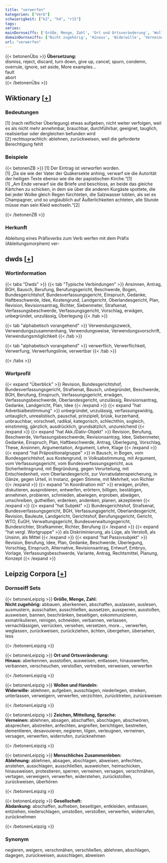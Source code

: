 ```yaml
---
title: "verwerfen"
kategorien: ["Verb"]
schwierigkeit: ["k2", "h4", "r15"]
tags:
series:
mainDornseiffs: ['Größe, Menge, Zahl', 'Ort und Ortsveränderung', 'Wollen und Handeln', 'Zeichen, Mitteilung, Sprache', 'Menschliches Zusammenleben', 'Gesellschaft']
domainDornseiffs: ['Nicht zugehörig', 'Hinaus', 'Widerwille', 'Verneinen', 'Ablehnung', 'Abdankung']
url: "verwerfen"
---
```


{{< betonenÜbs >}}
**Übersetzung:**  
dismiss, reject, discard, turn down, give up, cancel, spurn, condemn, overrule, ignore, set  aside, More examples...  
fault  
abort  
{{< /betonenÜbs >}}

## Wiktionary [[+](https://de.wiktionary.org/wiki/verwerfen)]

### Bedeutungen
[1] (nach reiflicher Überlegung) etwas aufgeben, nicht weiter verfolgen, weil es als nicht mehr annehmbar, brauchbar, durchführbar, geeignet, tauglich, realisierbar oder dergleichen befunden wird  
[2] rechtssprachlich: ablehnen, zurückweisen, weil die geforderte Berechtigung fehlt  

### Beispiele
{{< betonenZB >}}
[1] Der Eintrag ist verworfen worden.  
[1] „Da sie wie der Vater der Quäkersekte anhing, verwarf sie die Autorität der heiligen Texte ebenso wie die der papistischen Kirche.“[1]  
[1] „Am Ende verwarf sie die Briefe und beschloss, an beide das gleiche Kärtchen zu schicken, in dem sie über die anderen Kurgäste spottete, die bei jeder Wolke gleich Regen fürchteten, die Salzwasser lobten, als sei es Champagner, und so unglaublich auf Äußerlichkeiten achteten, alle Stunde müsse man sein Kleid wechseln.“[2]  

{{< /betonenZB >}}
### Herkunft
Ableitung eines Präfixverbs zum Verb werfen mit dem Präfix (Ableitungsmorphem) ver-  



## dwds [[+](https://www.dwds.de/wb/verwerfen)]

### Wortinformation
{{< tabs "Dwds" >}}
{{< tab "Typische Verbindungen" >}}
Ansinnen, Antrag, BGH, Bausch, Berufung, Berufungsgericht, Beschwerde, Bogen, Bundesgerichtshof, Bundesverfassungsgericht, Einspruch, Gedanke, Haftbeschwerde, Idee, Kostengrund, Landgericht, Oberlandesgericht, Plan, Revision, Revisionsantrag, Richter, Siebenmeter, Strafsenat, Verfassungsbeschwerde, Verfassungsgericht, Vorschlag, erwägen, unbegründet, unzulässig, Überlegung
{{< /tab >}}

{{< tab "alphabetisch vorangehend" >}}
Verwendungszweck, Verwendungszusammenhang, Verwendungsweise, Verwendungsvorschrift, Verwendungsmöglichkeit
{{< /tab >}}

{{< tab "alphabetisch vorangehend" >}}
verwerflich, Verwerflichkeit, Verwerfung, Verwerfungslinie, verwertbar
{{< /tab >}}

{{< /tabs >}}

### Wortprofil
{{< expand "Überblick" >}} Revision, Bundesgerichtshof, Bundesverfassungsgericht, Strafsenat, Bausch, unbegründet, Beschwerde, BGH, Berufung, Einspruch, Verfassungsgericht, erwägen, Verfassungsbeschwerde, Oberlandesgericht, unzulässig, Revisionsantrag, Gedanke, Landgericht, Plan, Idee {{< /expand >}}
{{< expand "hat Adverbialbestimmung" >}} unbegründet, unzulässig, verfassungswidrig, untauglich, unrealistisch, pauschal, prinzipiell, brüsk, kurzerhand, unbrauchbar, vorschnell, radikal, kategorisch, schlechthin, sogleich, einstimmig, gänzlich, ausdrücklich, grundsätzlich, unzureichend {{< /expand >}}
{{< expand "hat Akk./Dativ-Objekt" >}} Revision, Berufung, Beschwerde, Verfassungsbeschwerde, Revisionsantrag, Idee, Siebenmeter, Gedanke, Einspruch, Plan, Haftbeschwerde, Antrag, Überlegung, Vorschlag, These, Ansinnen, Argumentation, Argument, Lehre, Klage {{< /expand >}}
{{< expand "hat Präpositionalgruppe" >}} in Bausch, in Bogen, vom Bundesgerichtshof, aus Kostengrund, in Volksabstimmung, mit Argument, vom Verfassungsgericht, vom Bundesverfassungsgericht, aus Sicherheitnsgrund, mit Begründung, gegen Verurteilung, mit Entschiedenheit, vom Oberlandesgericht, zur Vorratsdatenspeicherung, in Gänze, gegen Urteil, in Instanz, gegen Stimme, mit Mehrheit, von Richter {{< /expand >}}
{{< expand "in Koordination mit" >}} erwägen, prüfen, diskutieren, ausprobieren, entwerfen, erörtern, billigen, bestätigen, annehmen, probieren, schmieden, abwiegen, erproben, abwägen, umschreiben, gutheißen, erdenken, andenken, planen, akzeptieren {{< /expand >}}
{{< expand "hat Subjekt" >}} Bundesgerichtshof, Strafsenat, Bundesverfassungsgericht, BGH, Verfassungsgericht, Oberlandesgericht, Revision, Bauleute, Landgericht, Gerichtshof, Berufungsgericht, Gericht, WTO, EuGH, Verwaltungsgericht, Bundesverwaltungsgericht, Bundesrichter, Strafkammer, Richter, Berufung {{< /expand >}}
{{< expand "hat vergl. Wortgruppe" >}} als Diskriminierung, als Lüge, als Verstoß, als Unsinn, als Mittel {{< /expand >}}
{{< expand "hat Passivsubjekt" >}} Revision, Berufung, Idee, Plan, Gedanke, Beschwerde, Überlegung, Vorschlag, Einspruch, Alternative, Revisionsantrag, Entwurf, Embryo, Vorlage, Verfassungsbeschwerde, Variante, Antrag, Rechtsmittel, Planung, Konzept {{< /expand >}}

## Leipzig Corpora [[+](https://corpora.uni-leipzig.de/en/res?word=verwerfen&corpusId=deu_newscrawl-public_2018)]

### Dornseiff Sets
{{< betonenLeipzig >}}
**Größe, Menge, Zahl:**  
**Nicht zugehörig:** abbauen, aberkennen, abschaffen, auslassen, auslesen, ausmustern, ausschalten, ausschließen, aussetzen, aussperren, ausstoßen, ausweisen, bannen, beschränken, beseitigen, exkommunizieren, exmatrikulieren, reinigen, schneiden, verbannen, verlassen, vernachlässigen, verrücken, versehen, versetzen, more..., verwerfen, weglassen, zurückweisen, zurückziehen, ächten, übergehen, übersehen, less  

{{< /betonenLeipzig >}}


{{< betonenLeipzig >}}
**Ort und Ortsveränderung:**  
**Hinaus:** aberkennen, ausstoßen, ausweisen, entlassen, hinauswerfen, verbannen, verscheuchen, verstoßen, vertreiben, verweisen, verwerfen  

{{< /betonenLeipzig >}}


{{< betonenLeipzig >}}
**Wollen und Handeln:**  
**Widerwille:** ablehnen, aufgeben, ausschlagen, niederlegen, streiken, unterlassen, verweigern, verwerfen, verzichten, zurücktreten, zurückweisen  

{{< /betonenLeipzig >}}


{{< betonenLeipzig >}}
**Zeichen, Mitteilung, Sprache:**  
**Verneinen:** ablehnen, absagen, abschaffen, abschlagen, abschwören, absprechen, abstreiten, anfechten, angreifen, berichtigen, bestreiten, dementieren, desavouieren, negieren, tilgen, verleugnen, verneinen, versagen, verwerfen, widerrufen, zurücknehmen  

{{< /betonenLeipzig >}}


{{< betonenLeipzig >}}
**Menschliches Zusammenleben:**  
**Ablehnung:** ablehnen, absagen, abschlagen, abweisen, anfechten, anstehen, ausschlagen, ausschließen, ausweichen, heimschicken, hinausweisen, protestieren, sperren, verneinen, versagen, verschmähen, vertagen, verweigern, verwerfen, widerstehen, zurückstoßen, zurückweisen, überhören  

{{< /betonenLeipzig >}}


{{< betonenLeipzig >}}
**Gesellschaft:**  
**Abdankung:** abschaffen, aufheben, beseitigen, entkleiden, entlassen, entziehen, niederschlagen, umstoßen, verstoßen, verwerfen, widerrufen, zurücknehmen  

{{< /betonenLeipzig >}}

### Synonym
negieren, weigern, verschmähen, verschließen, ablehnen, abschlagen, dagegen, zurückweisen, ausschlagen, abweisen

